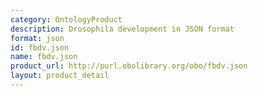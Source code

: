 ```yaml
---
category: OntologyProduct
description: Drosophila development in JSON format
format: json
id: fbdv.json
name: fbdv.json
product_url: http://purl.obolibrary.org/obo/fbdv.json
layout: product_detail
---
```

